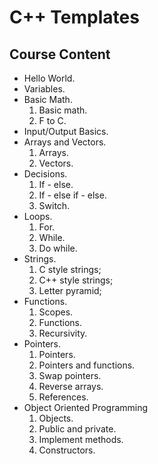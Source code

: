 # C++ Templates

  ## Course Content

  + Hello World.
  + Variables.
  + Basic Math.
    1. Basic math.
    2. F to C.
  + Input/Output Basics.
  + Arrays and Vectors.
    1. Arrays.
    2. Vectors.
  + Decisions.
    1. If - else.
    2. If - else if - else.
    3. Switch.
  + Loops.
    1. For.
    2. While.
    3. Do while.
  + Strings.
    1. C style strings;
    2. C++ style strings;
    3. Letter pyramid;
  + Functions.
    1. Scopes.
    2. Functions.
    3. Recursivity.
  + Pointers.
    1. Pointers.
    2. Pointers and functions.
    3. Swap pointers.
    4. Reverse arrays.
    5. References.
  + Object Oriented Programming
    1. Objects.
    2. Public and private.
    3. Implement methods.
    4. Constructors.
